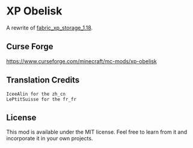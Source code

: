 # XP Obelisk

A rewrite of [fabric_xp_storage_1.18](https://github.com/Meridanus/fabric_xp_storage_1.18).

## Curse Forge

https://www.curseforge.com/minecraft/mc-mods/xp-obelisk

## Translation Credits
    IceeAlin for the zh_cn
    LePtitSuisse for the fr_fr

## License
This mod is available under the MIT license. Feel free to learn from it and incorporate it in your own projects.
